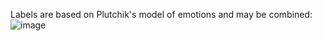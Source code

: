 Labels are based on Plutchik's model of emotions and may be combined:
![image](https://user-images.githubusercontent.com/12978899/122398897-f60d2500-cf97-11eb-8991-61e68f4ea1fc.png)